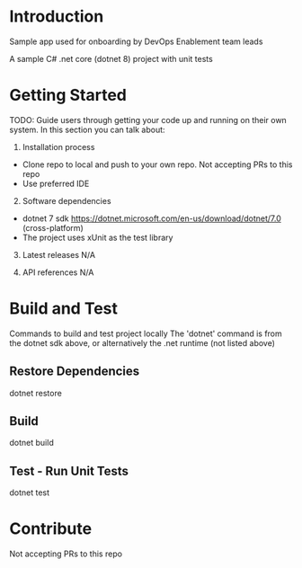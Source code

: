 # Introduction 
Sample app used for onboarding by DevOps Enablement team leads

A sample C# .net core (dotnet 8) project with unit tests

# Getting Started
TODO: Guide users through getting your code up and running on their own system. In this section you can talk about:
1.	Installation process

- Clone repo to local and push to your own repo. Not accepting PRs to this repo
- Use preferred IDE

2.	Software dependencies

- dotnet 7 sdk https://dotnet.microsoft.com/en-us/download/dotnet/7.0 (cross-platform)
- The project uses xUnit as the test library

3.	Latest releases
N/A

4.	API references
N/A

# Build and Test
Commands to build and test project locally
The 'dotnet' command is from the dotnet sdk above, or alternatively the .net runtime (not listed above)

## Restore Dependencies
dotnet restore

## Build
dotnet build 

## Test - Run Unit Tests
dotnet test

# Contribute
Not accepting PRs to this repo
